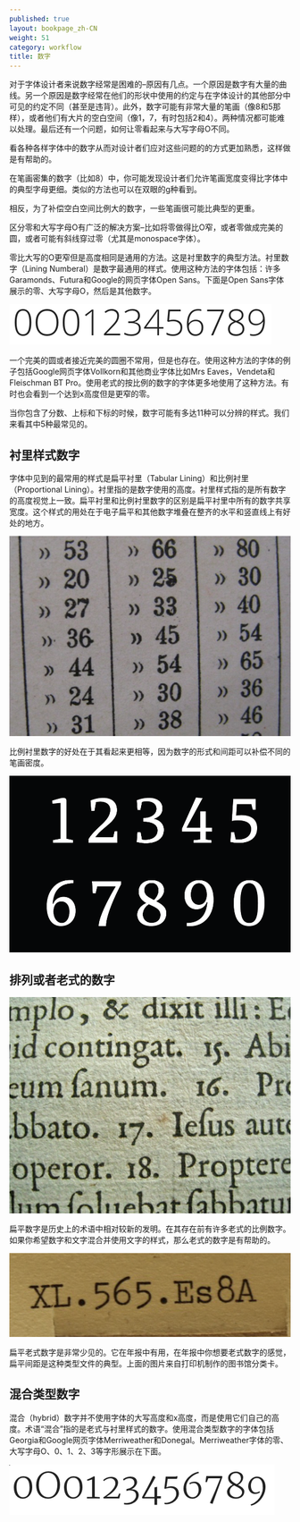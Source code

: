 ```yaml
---
published: true
layout: bookpage_zh-CN
weight: 51
category: workflow
title: 数字
---
```


对于字体设计者来说数字经常是困难的&ndash;原因有几点。一个原因是数字有大量的曲线。另一个原因是数字经常在他们的形状中使用的约定与在字体设计的其他部分中可见的约定不同（甚至是违背）。此外，数字可能有非常大量的笔画（像8和5那样），或者他们有大片的空白空间（像1，7，有时包括2和4）。两种情况都可能难以处理。最后还有一个问题，如何让零看起来与大写字母O不同。

看各种各样字体中的数字从而对设计者们应对这些问题的的方式更加熟悉，这样做是有帮助的。

在笔画密集的数字（比如8）中，你可能发现设计者们允许笔画宽度变得比字体中的典型字母更细。类似的方法也可以在双眼的g种看到。

相反，为了补偿空白空间比例大的数字，一些笔画很可能比典型的更重。

区分零和大写字母O有广泛的解决方案&ndash;比如将零做得比O窄，或者零做成完美的圆，或者可能有斜线穿过零（尤其是monospace字体）。

零比大写的O更窄但是高度相同是通用的方法。这是衬里数字的典型方法。衬里数字（Lining Numberal）是数字最通用的样式。使用这种方法的字体包括：许多Garamonds、Futura和Google的网页字体Open Sans。下面是Open Sans字体展示的零、大写字母O，然后是其他数字。

<img src="../en-US/images/open-sans-numbers.png" alt="">

一个完美的圆或者接近完美的圆圈不常用，但是也存在。使用这种方法的字体的例子包括Google网页字体Vollkorn和其他商业字体比如Mrs Eaves，Vendeta和Fleischman BT Pro。使用老式的按比例的数字的字体更多地使用了这种方法。有时也会看到一个达到x高度但是更窄的零。

当你包含了分数、上标和下标的时候，数字可能有多达11种可以分辨的样式。我们来看其中5种最常见的。

## 衬里样式数字

字体中见到的最常用的样式是扁平衬里（Tabular Lining）和比例衬里（Proportional Lining）。衬里指的是数字使用的高度。衬里样式指的是所有数字的高度视觉上一致。扁平衬里和比例衬里数字的区别是扁平衬里中所有的数字共享宽度。这个样式的用处在于电子扁平和其他数字堆叠在整齐的水平和竖直线上有好处的地方。

<img src="../en-US/images/2Tabularlining2.png" alt="">

比例衬里数字的好处在于其看起来更相等，因为数字的形式和间距可以补偿不同的笔画密度。

<img src="../en-US/images/2Lining%20Proportional.png" alt="">

## 排列或者老式的数字

<img src="../en-US/images/2Proportional%20oldstyle.png" alt="">

扁平数字是历史上的术语中相对较新的发明。在其存在前有许多老式的比例数字。如果你希望数字和文字混合并使用文字的样式，那么老式的数字是有帮助的。

<img src="../en-US/images/2tabular%20oldstyle.png" alt="">

扁平老式数字是非常少见的。它在年报中有用，在年报中你想要老式数字的感觉，扁平间距是这种类型文件的典型。上面的图片来自打印机制作的图书馆分类卡。

## 混合类型数字

混合（hybrid）数字并不使用字体的大写高度和x高度，而是使用它们自己的高度。术语“混合”指的是老式与衬里样式的数字。使用混合类型数字的字体包括Georgia和Google网页字体Merriweather和Donegal。Merriweather字体的零、大写字母O、0、1、2、3等字形展示在下面。

<img src="../en-US/images/Merriweather-numbers.png" alt="" height="90" width="475">
